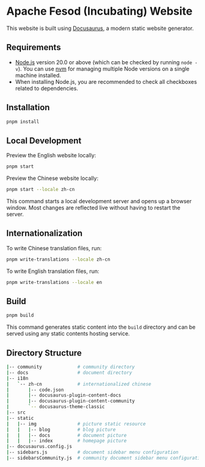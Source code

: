# Apache Fesod (Incubating) Website

This website is built using [Docusaurus](https://docusaurus.io/), a modern static website generator.

## Requirements

- [Node.js](https://nodejs.org/en/download/) version 20.0 or above (which can be checked by running `node -v`). You can use [nvm](https://github.com/nvm-sh/nvm) for managing multiple Node versions on a single machine installed.
- When installing Node.js, you are recommended to check all checkboxes related to dependencies.

## Installation

```bash
pnpm install
```

## Local Development

Preview the English website locally:

```bash
pnpm start
```

Preview the Chinese website locally:

```bash
pnpm start --locale zh-cn
```

This command starts a local development server and opens up a browser window. Most changes are reflected live without having to restart the server.

## Internationalization

To write Chinese translation files, run:

```bash
pnpm write-translations --locale zh-cn
```

To write English translation files, run:

```bash
pnpm write-translations --locale en
```

## Build

```bash
pnpm build
```

This command generates static content into the `build` directory and can be served using any static contents hosting service.

## Directory Structure

```bash
|-- community             # community directory
|-- docs                  # document directory
|-- i18n
|   `-- zh-cn             # internationalized chinese
|       |-- code.json
|       |-- docusaurus-plugin-content-docs
|       |-- docusaurus-plugin-content-community
|       `-- docusaurus-theme-classic
|-- src
|-- static
|   |-- img               # picture static resource
|   |   |-- blog          # blog picture
|   |   |-- docs          # document picture
|   |   |-- index         # homepage picture
|-- docusaurus.config.js
|-- sidebars.js           # document sidebar menu configuration
|-- sidebarsCommunity.js  # community document sidebar menu configuration
```
